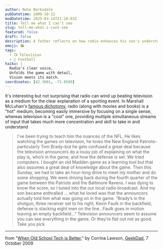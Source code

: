 ```yaml
---
author: Nate Barksdale
pubDatetime: 2009-10-12
modDatetime: 2025-03-14T21:18:03Z
title: Tell me what I can’t see
slug: tell-me-what-i-cant-see
featured: false
draft: false
description: A father reflects on how radio enhances his son's understanding of NFL games compared to television.
emoji: 📻
tags:
  - 📺 Television
  - 🏈 Football
haiku: |
  Radio's clear voice,  
  Unfolds the game with detail,  
  Vision meets its match.
coordinates: [42.3601, -71.0589]
---
```


It's interesting but not surprising that radio can wind up beating television as a medium for the clear explanation of a sporting event. In Marshall McLuhan's [famous dichotomy](http://en.wikipedia.org/wiki/Marshall_McLuhan#.22Hot.22_and_.22cool.22_media), radio (along with movies and books) is a "hot" medium, becoming easily immersive by focusing on a single sense, whereas television is a "cool" one, providing multiple simultaneous streams of input that takes much more concentration and skill to take in and understand

> I’ve been trying to teach him the nuances of the NFL. He likes watching the games on television, he loves the New England Patriots–particularly Tom Brady–but he gets confused a great deal because the television announcers do a lousy job of explaining on what the play is, who’s in the game, and how the defense is set. We tried computers. I bought an old Madden game as a learning tool but that also assumes a great deal of knowledge about the game. Then this Sunday, we had to take an hour-long drive to meet my mother and do some shopping. We were driving back during the fourth quarter of the game between the Patriots and the Baltimore Ravens. I was dying to know the score, so I tuned into the our local radio broadcast. And my son became enthralled ... what he loved was that the announcers actually told him what was going on in the game. “Brady’s in the shotgun, three receiver set to his right, Kevin Faulk in the backfield, defense is stacking eight men on the line…Faulk goes in motion leaving an empty backfield…” Television announcers seem to assume you can see everything in the game. Or they’re flat out not as good. Take you pick

---

from "[When Old School Tech is Better](https://www.google.com/search?q=%22When%20Old%20School%20Tech%20is%20Better%22%20wired.com)," by Corrina Lawson, [GeekDad](http://web.archive.org/web/20100809030209/http://www.wired.com:80/geekdad/2009/10/when-old-school-tech-is-better), 7 October 2009
